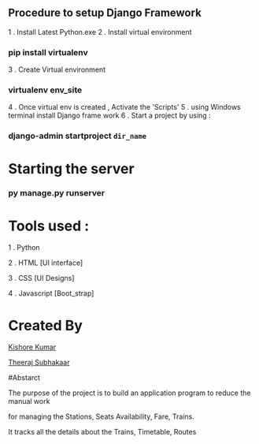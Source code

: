 ## Procedure to setup Django Framework

1 . Install Latest Python.exe
2 . Install virtual environment
### pip install virtualenv
3 . Create Virtual environment 
### virtualenv env_site
4 . Once virtual env is created , Activate the 'Scripts'
5 . using Windows terminal install Django frame work 
6 . Start a project by using :
### django-admin startproject `dir_name`

# Starting the server
### py manage.py runserver

# Tools used :
1 . Python 

2 . HTML [UI interface]

3 . CSS [UI Designs]

4 . Javascript [Boot_strap]

# Created By
[Kishore Kumar](https://github.com/Kishore-kumar07/)

[Theeraj Subhakaar](https://github.com/TheerajSubhakaarAS/)



#Abstarct

The purpose of the project is to build an application program to reduce the manual work 

for managing the  Stations,  Seats Availability,  Fare, Trains. 

It tracks all the details about the Trains, Timetable, Routes
